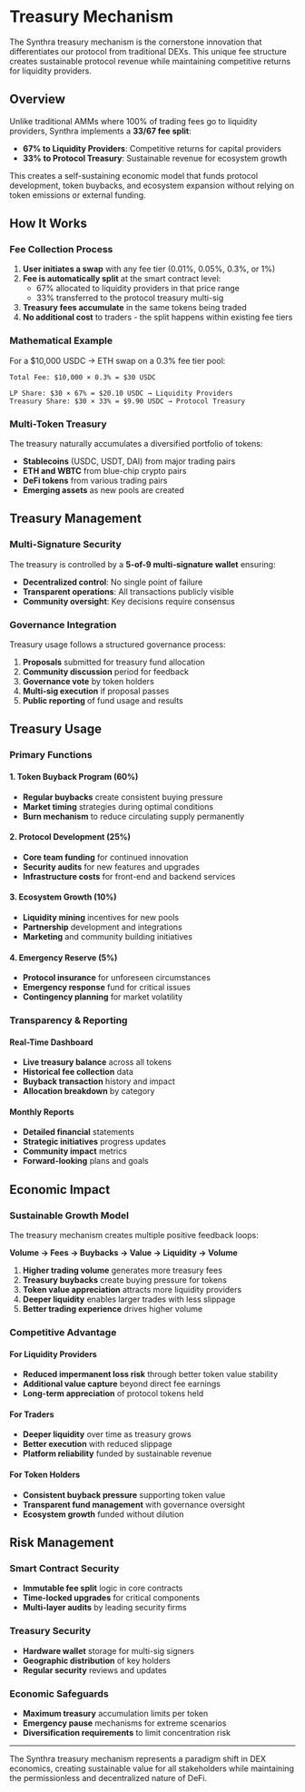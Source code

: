 # Treasury Mechanism

The Synthra treasury mechanism is the cornerstone innovation that differentiates our protocol from traditional DEXs. This unique fee structure creates sustainable protocol revenue while maintaining competitive returns for liquidity providers.

## Overview

Unlike traditional AMMs where 100% of trading fees go to liquidity providers, Synthra implements a **33/67 fee split**:

- **67% to Liquidity Providers**: Competitive returns for capital providers
- **33% to Protocol Treasury**: Sustainable revenue for ecosystem growth

This creates a self-sustaining economic model that funds protocol development, token buybacks, and ecosystem expansion without relying on token emissions or external funding.

## How It Works

### Fee Collection Process

1. **User initiates a swap** with any fee tier (0.01%, 0.05%, 0.3%, or 1%)
2. **Fee is automatically split** at the smart contract level:
   - 67% allocated to liquidity providers in that price range
   - 33% transferred to the protocol treasury multi-sig
3. **Treasury fees accumulate** in the same tokens being traded
4. **No additional cost** to traders - the split happens within existing fee tiers

### Mathematical Example

For a $10,000 USDC → ETH swap on a 0.3% fee tier pool:

```
Total Fee: $10,000 × 0.3% = $30 USDC

LP Share: $30 × 67% = $20.10 USDC → Liquidity Providers
Treasury Share: $30 × 33% = $9.90 USDC → Protocol Treasury
```

### Multi-Token Treasury

The treasury naturally accumulates a diversified portfolio of tokens:
- **Stablecoins** (USDC, USDT, DAI) from major trading pairs
- **ETH and WBTC** from blue-chip crypto pairs  
- **DeFi tokens** from various trading pairs
- **Emerging assets** as new pools are created

## Treasury Management

### Multi-Signature Security

The treasury is controlled by a **5-of-9 multi-signature wallet** ensuring:
- **Decentralized control**: No single point of failure
- **Transparent operations**: All transactions publicly visible
- **Community oversight**: Key decisions require consensus

### Governance Integration

Treasury usage follows a structured governance process:

1. **Proposals** submitted for treasury fund allocation
2. **Community discussion** period for feedback
3. **Governance vote** by token holders
4. **Multi-sig execution** if proposal passes
5. **Public reporting** of fund usage and results

## Treasury Usage

### Primary Functions

#### 1. Token Buyback Program (60%)
- **Regular buybacks** create consistent buying pressure
- **Market timing** strategies during optimal conditions
- **Burn mechanism** to reduce circulating supply permanently

#### 2. Protocol Development (25%)
- **Core team funding** for continued innovation
- **Security audits** for new features and upgrades
- **Infrastructure costs** for front-end and backend services

#### 3. Ecosystem Growth (10%)
- **Liquidity mining** incentives for new pools
- **Partnership** development and integrations
- **Marketing** and community building initiatives

#### 4. Emergency Reserve (5%)
- **Protocol insurance** for unforeseen circumstances
- **Emergency response** fund for critical issues
- **Contingency planning** for market volatility

### Transparency & Reporting

#### Real-Time Dashboard
- **Live treasury balance** across all tokens
- **Historical fee collection** data
- **Buyback transaction** history and impact
- **Allocation breakdown** by category

#### Monthly Reports
- **Detailed financial** statements
- **Strategic initiatives** progress updates  
- **Community impact** metrics
- **Forward-looking** plans and goals

## Economic Impact

### Sustainable Growth Model

The treasury mechanism creates multiple positive feedback loops:

**Volume → Fees → Buybacks → Value → Liquidity → Volume**

1. **Higher trading volume** generates more treasury fees
2. **Treasury buybacks** create buying pressure for tokens
3. **Token value appreciation** attracts more liquidity providers  
4. **Deeper liquidity** enables larger trades with less slippage
5. **Better trading experience** drives higher volume

### Competitive Advantage

#### For Liquidity Providers
- **Reduced impermanent loss risk** through better token value stability
- **Additional value capture** beyond direct fee earnings
- **Long-term appreciation** of protocol tokens held

#### For Traders
- **Deeper liquidity** over time as treasury grows
- **Better execution** with reduced slippage
- **Platform reliability** funded by sustainable revenue

#### For Token Holders
- **Consistent buyback pressure** supporting token value
- **Transparent fund management** with governance oversight
- **Ecosystem growth** funded without dilution

## Risk Management

### Smart Contract Security
- **Immutable fee split** logic in core contracts
- **Time-locked upgrades** for critical components
- **Multi-layer audits** by leading security firms

### Treasury Security
- **Hardware wallet** storage for multi-sig signers
- **Geographic distribution** of key holders
- **Regular security** reviews and updates

### Economic Safeguards
- **Maximum treasury** accumulation limits per token
- **Emergency pause** mechanisms for extreme scenarios  
- **Diversification requirements** to limit concentration risk

---

The Synthra treasury mechanism represents a paradigm shift in DEX economics, creating sustainable value for all stakeholders while maintaining the permissionless and decentralized nature of DeFi.
